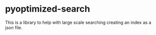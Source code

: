 # pyoptimized-search
This is a library to help with large scale searching creating an index as a json file. 
